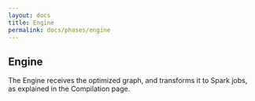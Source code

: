```yaml
---
layout: docs
title: Engine
permalink: docs/phases/engine
---
```


## Engine

The Engine receives the optimized graph, and transforms it to Spark jobs, as explained in the Compilation page.